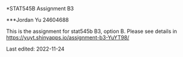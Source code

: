 
*STAT545B Assignment B3 

***Jordan Yu 24604688

This is the assignment for stat545b B3, option B. 
Please see details in https://yuyt.shinyapps.io/assignment-b3-YuYT98/

Last edited: 2022-11-24
